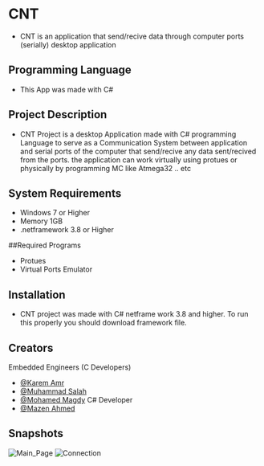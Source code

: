 # CNT
- CNT is an application that send/recive data through computer ports (serially) desktop application 

## Programming Language
- This App was made with C# 

## Project Description
- CNT Project is a desktop Application made with C# programming Language to serve as a Communication System between application and serial ports of the computer that send/recive any data sent/recived from the ports. the application can work virtually using protues or physically by programming MC like Atmega32 .. etc

## System Requirements
- Windows 7 or Higher
- Memory 1GB
- .netframework 3.8 or Higher
  
##Required Programs
- Protues 
- Virtual Ports Emulator

## Installation
- CNT project was made with C# netframe work 3.8 and higher. To run this properly you should download framework file.

## Creators
Embedded Engineers (C Developers)
- [@Karem Amr](https://www.github.com/silentmug)
- [@Muhammad Salah](https://www.github.com/MuhammadSalah-MS)
- [@Mohamed Magdy](https://www.github.com/mohamedmagdyali-lab)
C# Developer
- [@Mazen Ahmed](https://www.github.com/Mazen20021)
 
## Snapshots
![Main_Page](https://github.com/Mazen20021/Computer_InterFace/assets/131156076/ba9a0e79-94b2-47a5-9a63-fd9ca28cef90)
![Connection](https://github.com/Mazen20021/Computer_InterFace/assets/131156076/fd3759b9-2465-4cde-b94f-57028fb7a7fe)
